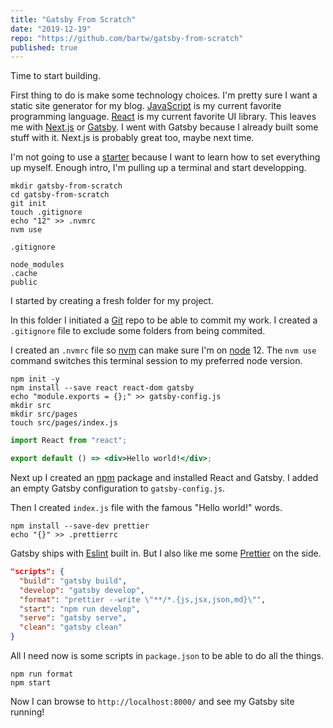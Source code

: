 ```yaml
---
title: "Gatsby From Scratch"
date: "2019-12-19"
repo: "https://github.com/bartw/gatsby-from-scratch"
published: true
---
```


Time to start building.

First thing to do is make some technology choices. I'm pretty sure I want a static site generator for my blog. [JavaScript](https://developer.mozilla.org/en-US/docs/Web/JavaScript) is my current favorite programming language. [React](https://reactjs.org/) is my current favorite UI library. This leaves me with [Next.js](https://nextjs.org/) or [Gatsby](https://www.gatsbyjs.org/). I went with Gatsby because I already built some stuff with it. Next.js is probably great too, maybe next time.

I'm not going to use a [starter](https://www.gatsbyjs.org/starters/) because I want to learn how to set everything up myself. Enough intro, I'm pulling up a terminal and start developping.

```shell
mkdir gatsby-from-scratch
cd gatsby-from-scratch
git init
touch .gitignore
echo "12" >> .nvmrc
nvm use
```

`.gitignore`

```
node_modules
.cache
public
```

I started by creating a fresh folder for my project.

In this folder I initiated a [Git](https://git-scm.com/) repo to be able to commit my work. I created a `.gitignore` file to exclude some folders from being commited.

I created an `.nvmrc` file so [nvm](https://github.com/nvm-sh/nvm) can make sure I'm on [node](https://nodejs.org/) 12. The `nvm use` command switches this terminal session to my preferred node version.

```shell
npm init -y
npm install --save react react-dom gatsby
echo "module.exports = {};" >> gatsby-config.js
mkdir src
mkdir src/pages
touch src/pages/index.js
```

```jsx
import React from "react";

export default () => <div>Hello world!</div>;
```

Next up I created an [npm](https://www.npmjs.com/) package and installed React and Gatsby. I added an empty Gatsby configuration to `gatsby-config.js`.

Then I created `index.js` file with the famous "Hello world!" words.

```shell
npm install --save-dev prettier
echo "{}" >> .prettierrc
```

Gatsby ships with [Eslint](https://www.gatsbyjs.org/docs/eslint/) built in. But I also like me some [Prettier](https://prettier.io/) on the side.

```json
"scripts": {
  "build": "gatsby build",
  "develop": "gatsby develop",
  "format": "prettier --write \"**/*.{js,jsx,json,md}\"",
  "start": "npm run develop",
  "serve": "gatsby serve",
  "clean": "gatsby clean"
}
```

All I need now is some scripts in `package.json` to be able to do all the things.

```shell
npm run format
npm start
```

Now I can browse to `http://localhost:8000/` and see my Gatsby site running!
